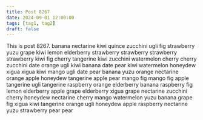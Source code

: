```yaml
---
title: Post 8267
date: 2024-09-01 12:00:00
tags: [tag1, tag2]
draft: false
---
```

This is post 8267.
banana
nectarine
kiwi
quince
zucchini
ugli
fig
strawberry
yuzu
grape
kiwi
lemon
elderberry
strawberry
strawberry
strawberry
strawberry
kiwi
fig
cherry
tangerine
kiwi
zucchini
watermelon
cherry
cherry
zucchini
date
orange
ugli
kiwi
banana
date
pear
kiwi
watermelon
honeydew
xigua
xigua
kiwi
mango
ugli
date
pear
banana
yuzu
orange
nectarine
orange
apple
honeydew
tangerine
apple
pear
mango
fig
mango
fig
apple
tangerine
ugli
tangerine
raspberry
orange
elderberry
banana
raspberry
fig
lemon
elderberry
apple
grape
elderberry
xigua
grape
nectarine
zucchini
cherry
honeydew
nectarine
cherry
mango
watermelon
yuzu
banana
grape
fig
xigua
kiwi
tangerine
orange
ugli
honeydew
apple
raspberry
nectarine
yuzu
strawberry
pear
pear
